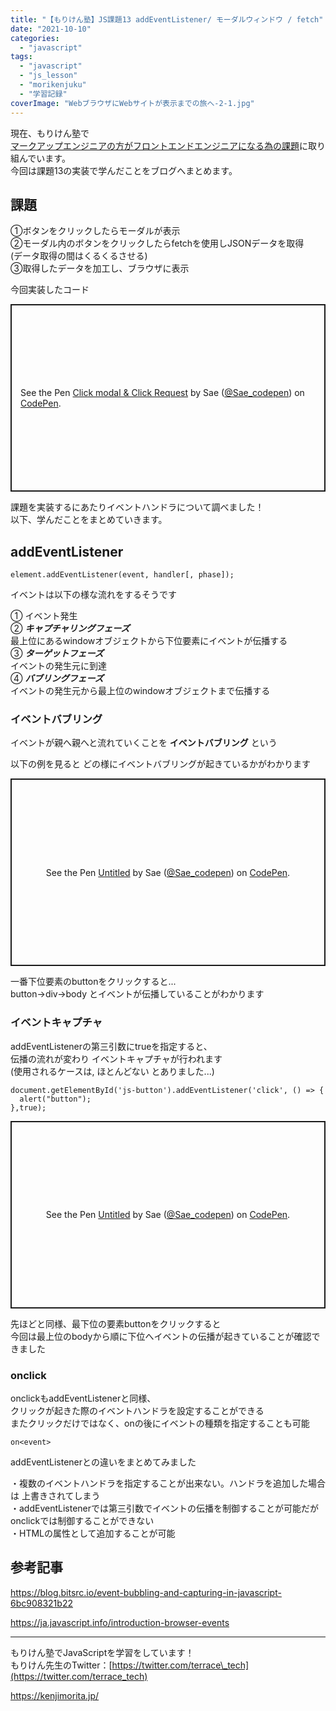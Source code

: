 ```yaml
---
title: "【もりけん塾】JS課題13 addEventListener/ モーダルウィンドウ / fetch"
date: "2021-10-10"
categories: 
  - "javascript"
tags: 
  - "javascript"
  - "js_lesson"
  - "morikenjuku"
  - "学習記録"
coverImage: "WebブラウザにWebサイトが表示までの旅へ-2-1.jpg"
---
```


現在、もりけん塾で  
[マークアップエンジニアの方がフロントエンドエンジニアになる為の課題](https://github.com/sae-github/handsonFrontend/blob/master/work/markup/1.md)に取り組んでいます。  
今回は課題13の実装で学んだことをブログへまとめます。

## 課題

①ボタンをクリックしたらモーダルが表示  
②モーダル内のボタンをクリックしたらfetchを使用しJSONデータを取得  
(データ取得の間はくるくるさせる)  
③取得したデータを加工し、ブラウザに表示

今回実装したコード

<p class="codepen" data-height="300" data-default-tab="js,result" data-slug-hash="GRvRmyV" data-user="Sae_codepen" style="height: 300px; box-sizing: border-box; display: flex; align-items: center; justify-content: center; border: 2px solid; margin: 1em 0; padding: 1em;"><span>See the Pen <a href="https://codepen.io/Sae_codepen/pen/GRvRmyV">Click modal &amp; Click Request</a> by Sae (<a href="https://codepen.io/Sae_codepen">@Sae_codepen</a>) on <a href="https://codepen.io">CodePen</a>.</span></p>
<script async src="https://cpwebassets.codepen.io/assets/embed/ei.js"></script>

課題を実装するにあたりイベントハンドラについて調べました！  
以下、学んだことをまとめていきます。

## addEventListener

```
element.addEventListener(event, handler[, phase]);
```

イベントは以下の様な流れをするそうです

① イベント発生  
② **_キャプチャリングフェーズ_**  
最上位にあるwindowオブジェクトから下位要素にイベントが伝播する  
③ **_ターゲットフェーズ_**  
イベントの発生元に到達  
④ **_バブリングフェーズ_**  
イベントの発生元から最上位のwindowオブジェクトまで伝播する

### イベントバブリング

イベントが親へ親へと流れていくことを **イベントバブリング** という

以下の例を見ると どの様にイベントバブリングが起きているかがわかります

<p class="codepen" data-height="300" data-default-tab="js,result" data-slug-hash="PoKoNPr" data-user="Sae_codepen" style="height: 300px; box-sizing: border-box; display: flex; align-items: center; justify-content: center; border: 2px solid; margin: 1em 0; padding: 1em;"><span>See the Pen <a href="https://codepen.io/Sae_codepen/pen/PoKoNPr">Untitled</a> by Sae (<a href="https://codepen.io/Sae_codepen">@Sae_codepen</a>) on <a href="https://codepen.io">CodePen</a>.</span></p>
<script async src="https://cpwebassets.codepen.io/assets/embed/ei.js"></script>

一番下位要素のbuttonをクリックすると...  
button→div→body とイベントが伝播していることがわかります

### イベントキャプチャ

addEventListenerの第三引数にtrueを指定すると、  
伝播の流れが変わり イベントキャプチャが行われます  
(使用されるケースは, ほとんどない とありました...)

```
document.getElementById('js-button').addEventListener('click', () => {
  alert("button"); 
},true);
```

<p class="codepen" data-height="300" data-default-tab="js,result" data-slug-hash="ZEJEWmr" data-user="Sae_codepen" style="height: 300px; box-sizing: border-box; display: flex; align-items: center; justify-content: center; border: 2px solid; margin: 1em 0; padding: 1em;"><span>See the Pen <a href="https://codepen.io/Sae_codepen/pen/ZEJEWmr">Untitled</a> by Sae (<a href="https://codepen.io/Sae_codepen">@Sae_codepen</a>) on <a href="https://codepen.io">CodePen</a>.</span></p>
<script async src="https://cpwebassets.codepen.io/assets/embed/ei.js"></script>

先ほどと同様、最下位の要素buttonをクリックすると  
今回は最上位のbodyから順に下位へイベントの伝播が起きていることが確認できました

### onclick

onclickもaddEventListenerと同様、  
クリックが起きた際のイベントハンドラを設定することができる  
またクリックだけではなく、onの後にイベントの種類を指定することも可能

```
on<event>
```

addEventListenerとの違いをまとめてみました

・複数のイベントハンドラを指定することが出来ない。ハンドラを追加した場合は 上書きされてしまう  
・addEventListenerでは第三引数でイベントの伝播を制御することが可能だがonclickでは制御することができない  
・HTMLの属性として追加することが可能

## 参考記事

https://blog.bitsrc.io/event-bubbling-and-capturing-in-javascript-6bc908321b22

https://ja.javascript.info/introduction-browser-events

* * *

もりけん塾でJavaScriptを学習をしています！  
もりけん先生のTwitter：[https://twitter.com/terrace\_tech](https://twitter.com/terrace_tech)

https://kenjimorita.jp/
